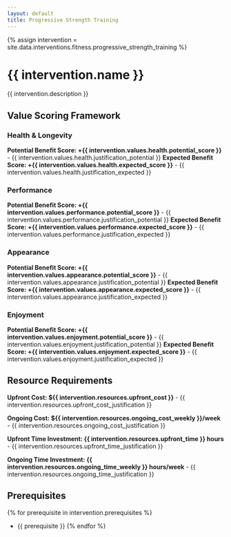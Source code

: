 ```yaml
---
layout: default
title: Progressive Strength Training
---
```


{% assign intervention = site.data.interventions.fitness.progressive_strength_training %}

# {{ intervention.name }}

{{ intervention.description }}

## Value Scoring Framework

### Health & Longevity
**Potential Benefit Score: +{{ intervention.values.health.potential_score }}** - {{ intervention.values.health.justification_potential }}
**Expected Benefit Score: +{{ intervention.values.health.expected_score }}** - {{ intervention.values.health.justification_expected }}

### Performance

**Potential Benefit Score: +{{ intervention.values.performance.potential_score }}** - {{ intervention.values.performance.justification_potential }}
**Expected Benefit Score: +{{ intervention.values.performance.expected_score }}** - {{ intervention.values.performance.justification_expected }}

### Appearance

**Potential Benefit Score: +{{ intervention.values.appearance.potential_score }}** - {{ intervention.values.appearance.justification_potential }}
**Expected Benefit Score: +{{ intervention.values.appearance.expected_score }}** - {{ intervention.values.appearance.justification_expected }}

### Enjoyment

**Potential Benefit Score: +{{ intervention.values.enjoyment.potential_score }}** - {{ intervention.values.enjoyment.justification_potential }}
**Expected Benefit Score: +{{ intervention.values.enjoyment.expected_score }}** - {{ intervention.values.enjoyment.justification_expected }}

## Resource Requirements

**Upfront Cost: ${{ intervention.resources.upfront_cost }}** - {{ intervention.resources.upfront_cost_justification }}

**Ongoing Cost: ${{ intervention.resources.ongoing_cost_weekly }}/week** - {{ intervention.resources.ongoing_cost_justification }}

**Upfront Time Investment: {{ intervention.resources.upfront_time }} hours** - {{ intervention.resources.upfront_time_justification }}

**Ongoing Time Investment: {{ intervention.resources.ongoing_time_weekly }} hours/week** - {{ intervention.resources.ongoing_time_justification }}

## Prerequisites

{% for prerequisite in intervention.prerequisites %}
- {{ prerequisite }}
{% endfor %}
